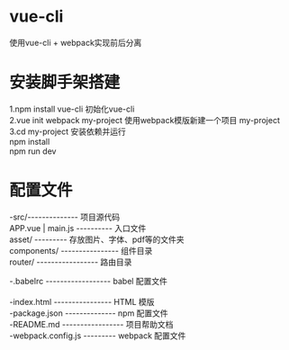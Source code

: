 # vue-cli
使用vue-cli + webpack实现前后分离
# 安装脚手架搭建
1.npm install vue-cli  初始化vue-cli<br/>
2.vue init webpack my-project  使用webpack模版新建一个项目 my-project<br/>
3.cd my-project 安装依赖并运行<br/>
  npm install<br/>
  npm run dev<br/>

# 配置文件
-src/-------------- 项目源代码 </br>
  APP.vue | main.js ---------- 入口文件</br>
  asset/ --------- 存放图片、字体、pdf等的文件夹</br>
  components/ ---------------- 组件目录</br>
  router/  ----------------- 路由目录</br>

-.babelrc ------------------ babel 配置文件</br>   
-index.html ---------------- HTML 模版</br>
-package.json -------------- npm 配置文件</br>
-README.md ----------------- 项目帮助文档</br>
-webpack.config.js --------- webpack 配置文件